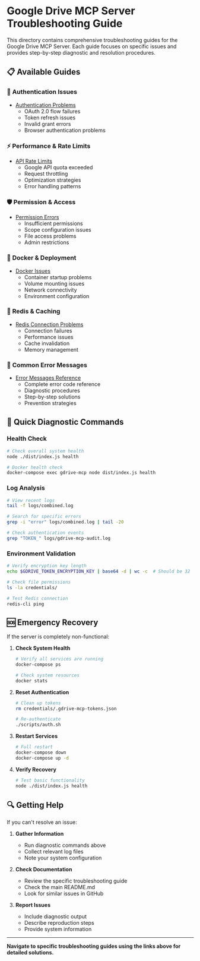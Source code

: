 # Google Drive MCP Server Troubleshooting Guide

This directory contains comprehensive troubleshooting guides for the Google Drive MCP Server. Each guide focuses on specific issues and provides step-by-step diagnostic and resolution procedures.

## 📋 Available Guides

### 🔐 **Authentication Issues**
- [Authentication Problems](./authentication-problems.md)
  - OAuth 2.0 flow failures
  - Token refresh issues  
  - Invalid grant errors
  - Browser authentication problems

### ⚡ **Performance & Rate Limits**
- [API Rate Limits](./api-rate-limits.md)
  - Google API quota exceeded
  - Request throttling
  - Optimization strategies
  - Error handling patterns

### 🛡️ **Permission & Access**
- [Permission Errors](./permission-errors.md)
  - Insufficient permissions
  - Scope configuration issues
  - File access problems
  - Admin restrictions

### 🐳 **Docker & Deployment**
- [Docker Issues](./docker-issues.md)
  - Container startup problems
  - Volume mounting issues
  - Network connectivity
  - Environment configuration

### 📡 **Redis & Caching**
- [Redis Connection Problems](./redis-connection-problems.md)
  - Connection failures
  - Performance issues
  - Cache invalidation
  - Memory management

### 🚨 **Common Error Messages**
- [Error Messages Reference](./error-messages.md)
  - Complete error code reference
  - Diagnostic procedures
  - Step-by-step solutions
  - Prevention strategies

## 🎯 Quick Diagnostic Commands

### Health Check
```bash
# Check overall system health
node ./dist/index.js health

# Docker health check
docker-compose exec gdrive-mcp node dist/index.js health
```

### Log Analysis
```bash
# View recent logs
tail -f logs/combined.log

# Search for specific errors
grep -i "error" logs/combined.log | tail -20

# Check authentication events
grep "TOKEN_" logs/gdrive-mcp-audit.log
```

### Environment Validation
```bash
# Verify encryption key length
echo $GDRIVE_TOKEN_ENCRYPTION_KEY | base64 -d | wc -c  # Should be 32

# Check file permissions
ls -la credentials/

# Test Redis connection
redis-cli ping
```

## 🆘 Emergency Recovery

If the server is completely non-functional:

1. **Check System Health**
   ```bash
   # Verify all services are running
   docker-compose ps
   
   # Check system resources
   docker stats
   ```

2. **Reset Authentication**
   ```bash
   # Clean up tokens
   rm credentials/.gdrive-mcp-tokens.json
   
   # Re-authenticate
   ./scripts/auth.sh
   ```

3. **Restart Services**
   ```bash
   # Full restart
   docker-compose down
   docker-compose up -d
   ```

4. **Verify Recovery**
   ```bash
   # Test basic functionality
   node ./dist/index.js health
   ```

## 🔍 Getting Help

If you can't resolve an issue:

1. **Gather Information**
   - Run diagnostic commands above
   - Collect relevant log files
   - Note your system configuration

2. **Check Documentation**
   - Review the specific troubleshooting guide
   - Check the main README.md
   - Look for similar issues in GitHub

3. **Report Issues**
   - Include diagnostic output
   - Describe reproduction steps
   - Provide system information

---

**Navigate to specific troubleshooting guides using the links above for detailed solutions.**
